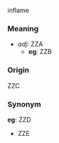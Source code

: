inflame
### Meaning
+ _adj_: ZZA
    + __eg__: ZZB

### Origin

ZZC

### Synonym

__eg__: ZZD

+ ZZE


